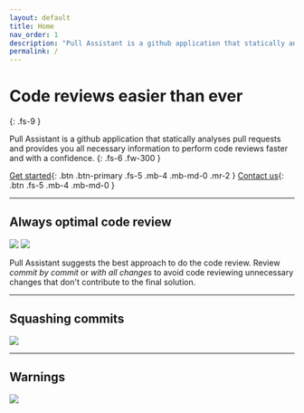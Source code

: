 ```yaml
---
layout: default
title: Home
nav_order: 1
description: "Pull Assistant is a github application that statically analyses pull requests and provides you all necessary information to perform code reviews faster and with a confidence."
permalink: /
---
```


# Code reviews easier than ever
{: .fs-9 }

Pull Assistant is a github application that statically analyses pull requests and provides you all necessary information to perform code reviews faster and with a confidence.
{: .fs-6 .fw-300 }

[Get started](https://github.com/apps/pull-assistant){: .btn .btn-primary .fs-5 .mb-4 .mb-md-0 .mr-2 } [Contact us](https://pullassistant.com/contact){: .btn .fs-5 .mb-4 .mb-md-0 }

---

## Always optimal code review
![](https://pullassistant.com/assets/screenshots/screenshot_commit_by_commit.png)
![](https://pullassistant.com/assets/screenshots/screenshot_with_all_changes.png)

Pull Assistant suggests the best approach to do the code review. Review *commit by commit* or *with all changes* to avoid code reviewing unnecessary changes that don't contribute to the final solution.

---

## Squashing commits
![](https://pullassistant.com/assets/screenshots/screenshot_squash.png)


---

## Warnings
![](https://pullassistant.com/assets/screenshots/screenshot_warning.png)
